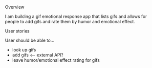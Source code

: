 
Overview

I am building a gif emotional response app that lists gifs and allows for people to add gifs and rate them by humor and emotional effect.

User stories

User should be able to...
  - look up gifs
  - add gifs <-- external API?
  - leave humor/emotional effect rating for gifs
